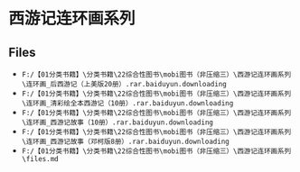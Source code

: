 # 西游记连环画系列

## Files

- `F:/【01分类书籍】\分类书籍\22综合性图书\mobi图书（非压缩三）\西游记连环画系列\连环画_后西游记（上美版20册）.rar.baiduyun.downloading`
- `F:/【01分类书籍】\分类书籍\22综合性图书\mobi图书（非压缩三）\西游记连环画系列\连环画_清彩绘全本西游记（10册）.rar.baiduyun.downloading`
- `F:/【01分类书籍】\分类书籍\22综合性图书\mobi图书（非压缩三）\西游记连环画系列\连环画_西游记故事（10册）.rar.baiduyun.downloading`
- `F:/【01分类书籍】\分类书籍\22综合性图书\mobi图书（非压缩三）\西游记连环画系列\连环画_西游记故事（邓柯版8册）.rar.baiduyun.downloading`
- `F:/【01分类书籍】\分类书籍\22综合性图书\mobi图书（非压缩三）\西游记连环画系列\files.md`
